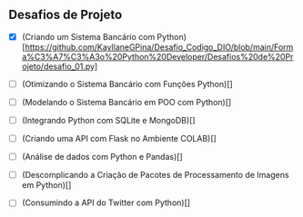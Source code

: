 ## Desafios de Projeto

- [x] (Criando um Sistema Bancário com Python)[https://github.com/KayllaneGPina/Desafio_Codigo_DIO/blob/main/Forma%C3%A7%C3%A3o%20Python%20Developer/Desafios%20de%20Projeto/desafio_01.py]

- [ ] (Otimizando o Sistema Bancário com Funções Python)[]

- [ ] (Modelando o Sistema Bancário em POO com Python)[]

- [ ] (Integrando Python com SQLite e MongoDB)[]

- [ ] (Criando uma API com Flask no Ambiente COLAB)[]

- [ ] (Análise de dados com Python e Pandas)[]

- [ ] (Descomplicando a Criação de Pacotes de Processamento de Imagens em Python)[]

- [ ] (Consumindo a API do Twitter com Python)[]